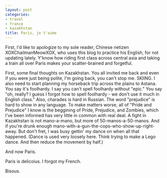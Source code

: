 ```yaml
---
layout: post
categories:
- travel
- france
- kazakhstan
title: Paris, je t'aime
---
```

First, I'd like to apologize to my sole reader, Chinese netizen XOXChailmanMeowXOX, who uses this blog to practice his English, for not updating lately. Y'know how riding first class across central asia and taking a train all over Paris makes your scatter-brained and forgetful.
<!-- more -->
First, some final thoughts on Kazakhstan. You all invited me back and even if you were just being polite, I'm going back, you can't stop me. SKIING. I also need to start planning my horseback trip across the plains to Astana. You say it's foolhardy. I say you can't spell foolhardy without "epic." You say "oh, really? I guess I forgot how to spell foolhardy - we don't use it much in English class." Also, charades is hard in Russian. The word "prejudice" is hard to show in any language. To make matters worse, all of "Pride and Prejudice" I know is the beggining of Pride, Prejudice, and Zombies, which I've been informed has very little in common with real deal. A fight in Kazakhstan is not mano-a-mano, but more of 50-manos-a-50-manos. And if you're drunk enough mano-with-a-gun-the-cops-who-show-up-right-away. But don't fret, I was busy gettin' my dance on when all that happened. (Dance is used very loosely here. Think trying to make a Lego dance. And then reduce the movement by half.)

And now Paris.

Paris is delicoius. I forgot my French.

Bisous.